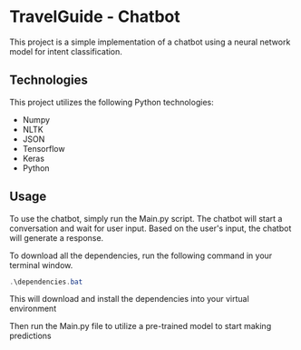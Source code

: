 # TravelGuide - Chatbot
This project is a simple implementation of a chatbot using a neural network model for intent classification.

## Technologies
This project utilizes the following Python technologies:
- Numpy
- NLTK
- JSON
- Tensorflow
- Keras
- Python

## Usage
To use the chatbot, simply run the Main.py script. The chatbot will start a conversation and wait for user input. Based on the user's input, the chatbot will generate a response.

To download all the dependencies, run the following command in your terminal window. 

```powershell
.\dependencies.bat     
```

This will download and install the dependencies into your virtual environment

Then run the Main.py file to utilize a pre-trained model to start making predictions
